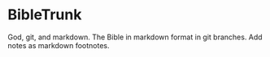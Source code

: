 # BibleTrunk
God, git, and markdown.  The Bible in markdown format in git branches.  Add notes as markdown footnotes.
